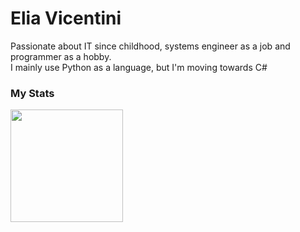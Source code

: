# Elia Vicentini

Passionate about IT since childhood, systems engineer as a job and programmer as a hobby.  
I mainly use Python as a language, but I'm moving towards C#

### My Stats

<img height="180em" src="https://github-readme-stats.vercel.app/api?username=IlVice26&show_icons=true&hide_border=true&&count_private=true&include_all_commits=true" />
